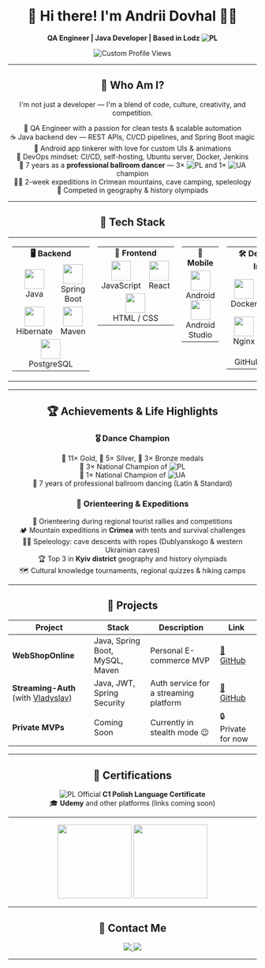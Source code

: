 <div align="center">

<h1>👋 Hi there! I'm Andrii Dovhal 👨‍💻</h1>
<p><b>QA Engineer | Java Developer | Based in Lodz  <img src="https://flagcdn.com/24x18/pl.png" alt="PL" /></b></p>

<div style="text-align: center;">
  <img src="https://advd.tech/views.svg" alt="Custom Profile Views" />
</div>

---

## 🧠 Who Am I?

<p>
  I'm not just a developer — I'm a blend of code, culture, creativity, and competition.
</p>

<p align="center">
  🧪 QA Engineer with a passion for clean tests & scalable automation<br/>
  ☕ Java backend dev — REST APIs, CI/CD pipelines, and Spring Boot magic<br/>
  📱 Android app tinkerer with love for custom UIs & animations<br/>
  🔧 DevOps mindset: CI/CD, self-hosting, Ubuntu server, Docker, Jenkins<br/>
  💃 7 years as a <b>professional ballroom dancer</b> — 3× <img src="https://flagcdn.com/24x18/pl.png" alt="PL" /> and 1× <img src="https://flagcdn.com/24x18/ua.png" alt="UA" /> champion<br/>
  🧗‍♂️ 2-week expeditions in Crimean mountains, cave camping, speleology<br/>
  🧠 Competed in geography & history olympiads
</p>

---

<h2 align="center">🧰 Tech Stack</h2>


<table align="center">
  <tr>
    <td valign="top" align="center">
      <table>
        <tr><td colspan="2" align="center"><strong>🖥️ Backend</strong></td></tr>
        <tr>
          <td align="center" width="100">
            <img src="https://cdn.jsdelivr.net/gh/devicons/devicon/icons/java/java-original.svg" width="40"/><br/>Java
          </td>
          <td align="center" width="100">
            <img src="https://cdn.jsdelivr.net/gh/devicons/devicon/icons/spring/spring-original.svg" width="40"/><br/>Spring Boot
          </td>
        </tr>
        <tr>
          <td align="center">
            <img src="https://cdn.jsdelivr.net/gh/devicons/devicon/icons/hibernate/hibernate-plain.svg" width="40"/><br/>Hibernate
          </td>
          <td align="center">
            <img src="https://cdn.jsdelivr.net/gh/devicons/devicon/icons/maven/maven-original.svg" width="40"/><br/>Maven
          </td>
        </tr>
        <tr>
          <td colspan="2" align="center">
            <img src="https://cdn.jsdelivr.net/gh/devicons/devicon/icons/postgresql/postgresql-original.svg" width="40"/><br/>PostgreSQL
          </td>
        </tr>
      </table>
    </td>
    <td valign="top" align="center">
      <table>
        <tr><td colspan="2" align="center"><strong>🎨 Frontend</strong></td></tr>
        <tr>
          <td align="center">
            <img src="https://cdn.jsdelivr.net/gh/devicons/devicon/icons/javascript/javascript-original.svg" width="40"/><br/>JavaScript
          </td>
          <td align="center">
            <img src="https://cdn.jsdelivr.net/gh/devicons/devicon/icons/react/react-original.svg" width="40"/><br/>React
          </td>
        </tr>
        <tr>
          <td colspan="2" align="center">
            <img src="https://cdn.jsdelivr.net/gh/devicons/devicon/icons/html5/html5-original.svg" width="40"/><br/>HTML / CSS
          </td>
        </tr>
      </table>
    </td>
    <td valign="top" align="center">
      <table>
        <tr><td colspan="2" align="center"><strong>📱 Mobile</strong></td></tr>
        <tr>
          <td align="center">
            <img src="https://cdn.jsdelivr.net/gh/devicons/devicon/icons/android/android-original.svg" width="40"/><br/>Android<br/>
            <img src="https://cdn.jsdelivr.net/gh/devicons/devicon/icons/androidstudio/androidstudio-original.svg" width="40"/><br/>Android Studio
          </td>
        </tr>
      </table>
    </td>
    <td valign="top" align="center">
      <table>
        <tr><td colspan="2" align="center"><strong>🛠️ DevOps & Infra</strong></td></tr>
        <tr>
          <td align="center">
            <img src="https://cdn.jsdelivr.net/gh/devicons/devicon/icons/docker/docker-original.svg" width="40"/><br/>Docker
          </td>
          <td align="center">
            <img src="https://cdn.jsdelivr.net/gh/devicons/devicon/icons/linux/linux-original.svg" width="40"/><br/>Linux / Bash
          </td>
        </tr>
        <tr>
          <td align="center">
            <img src="https://cdn.jsdelivr.net/gh/devicons/devicon/icons/nginx/nginx-original.svg" width="40"/><br/>Nginx
          </td>
          <td align="center">
            <img src="https://cdn.jsdelivr.net/gh/devicons/devicon/icons/jenkins/jenkins-original.svg" width="40"/><br/>Jenkins
          </td>
        </tr>
        <tr>
          <td colspan="2" align="center">
            <img src="https://img.shields.io/badge/GitHub%20Actions-2088FF?logo=github-actions&logoColor=white&style=flat-square" /><br/>GitHub Actions
          </td>
        </tr>
      </table>
    </td>
    <td valign="top" align="center">
      <table>
        <tr><td colspan="2" align="center"><strong>🧩 Tools</strong></td></tr>
        <tr>
          <td align="center">
            <img src="https://cdn.jsdelivr.net/gh/devicons/devicon/icons/github/github-original.svg" width="40"/><br/>GitHub
          </td>
          <td align="center">
            <img src="https://cdn.jsdelivr.net/gh/devicons/devicon/icons/intellij/intellij-original.svg" width="40"/><br/>IntelliJ
          </td>
        </tr>
        <tr>
          <td align="center">
            <img src="https://cdn.jsdelivr.net/gh/devicons/devicon/icons/vscode/vscode-original.svg" width="40"/><br/>VS Code
          </td>
          <td align="center">
            <img src="https://img.shields.io/badge/Postman-FF6C37?logo=postman&logoColor=white&style=flat-square" /><br/>Postman
          </td>
        </tr>
        <tr>
          <td colspan="2" align="center">
            <img src="https://img.shields.io/badge/Jira-0052CC?logo=jira&logoColor=white&style=flat-square" /><br/>Jira
          </td>
        </tr>
      </table>
    </td>
  </tr>
</table>

---

## 🏆 Achievements & Life Highlights

### 🎖️ Dance Champion
<p align="center">
🥇 11× Gold, 🥈 5× Silver, 🥉 3× Bronze medals<br/>
👑 3× National Champion of  <img src="https://flagcdn.com/24x18/pl.png" alt="PL" /> <br/>
👑 1× National Champion of  <img src="https://flagcdn.com/24x18/ua.png" alt="UA" /> <br/>
💃 7 years of professional ballroom dancing (Latin & Standard)<br/>
</p>

### 🧭 Orienteering & Expeditions
<p align="center">
🧭 Orienteering during regional tourist rallies and competitions<br/>
🏕 Mountain expeditions in <b>Crimea</b> with tents and survival challenges<br/>
🧗‍♂️ Speleology: cave descents with ropes (Dublyanskogo & western Ukrainian caves)<br/>
🏆 Top 3 in <b>Kyiv district</b> geography and history olympiads<br/>
🗺️ Cultural knowledge tournaments, regional quizzes & hiking camps<br/>
</p>

---

## 🚀 Projects

| Project | Stack | Description | Link |
|--------|-------|-------------|------|
| **WebShopOnline** | Java, Spring Boot, MySQL, Maven | Personal E-commerce MVP | [🔗 GitHub](https://github.com/ADovhal/WebShopOnline) |
| **Streaming-Auth** (with [Vladyslav](https://github.com/VladyslavDobrovolskyi)) | Java, JWT, Spring Security | Auth service for a streaming platform | [🔗 GitHub](https://github.com/VladyslavDobrovolskyi/streaming-auth) |
| **Private MVPs** | Coming Soon | Currently in stealth mode 😉 | 🔒 Private for now |

---

## 📜 Certifications
<p align="center">
  
</p>
<img src="https://flagcdn.com/24x18/pl.png" alt="PL" /> Official <b>C1 Polish Language Certificate</b> <br/>
🎓 <b>Udemy</b> and other platforms (links coming soon)<br/>
</p>

---

<p align="center">
  <img src="https://github-readme-stats.vercel.app/api?username=ADovhal&show_icons=true&theme=gruvbox" height="150"/>
  <img src="https://github-readme-stats.vercel.app/api/top-langs/?username=ADovhal&layout=compact&theme=gruvbox" height="150"/>
</p>

---

## 🔗 Contact Me

<p align="center">
  <a href="https://www.linkedin.com/in/andriidovhal/">
    <img src="https://img.shields.io/badge/LinkedIn-0077B5?style=flat&logo=linkedin&logoColor=white" />
  </a>
  <a></a>
  <a href="mailto:a.dovhal.std@gmail.com">
    <img src="https://img.shields.io/badge/Email-D14836?style=flat&logo=gmail&logoColor=white" />
  </a>
</p>

---

</div>
